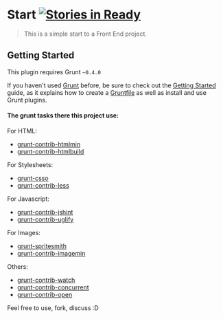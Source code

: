 # Start [![Stories in Ready](https://badge.waffle.io/gabrihellmateus/start.png?label=Ready)](https://waffle.io/gabrihellmateus/start)

> This is a simple start to a Front End project.

## Getting Started
This plugin requires Grunt `~0.4.0`

If you haven't used [Grunt](http://gruntjs.com/) before, be sure to check out the [Getting Started](http://gruntjs.com/getting-started) guide, as it explains how to create a [Gruntfile](http://gruntjs.com/sample-gruntfile) as well as install and use Grunt plugins.

#### The grunt tasks there this project use:

For HTML:
   * [grunt-contrib-htmlmin](https://github.com/gruntjs/grunt-contrib-htmlmin)
   * [grunt-contrib-htmlbuild](https://github.com/spatools/grunt-html-build)

For Stylesheets:
   * [grunt-csso](https://github.com/t32k/grunt-csso)
   * [grunt-contrib-less](https://github.com/gruntjs/grunt-contrib-less)

For Javascript:
   * [grunt-contrib-jshint](https://github.com/gruntjs/grunt-contrib-jshint)
   * [grunt-contrib-uglify](https://github.com/gruntjs/grunt-contrib-uglify)

For Images:
   * [grunt-spritesmith](https://github.com/Ensighten/grunt-spritesmith)
   * [grunt-contrib-imagemin](https://github.com/gruntjs/grunt-contrib-imagemin)

Others:
   * [grunt-contrib-watch](https://github.com/gruntjs/grunt-contrib-watch)
   * [grunt-contrib-concurrent](https://github.com/sindresorhus/grunt-concurrent)
   * [grunt-contrib-open](https://github.com/jsoverson/grunt-open)

Feel free to use, fork, discuss :D
